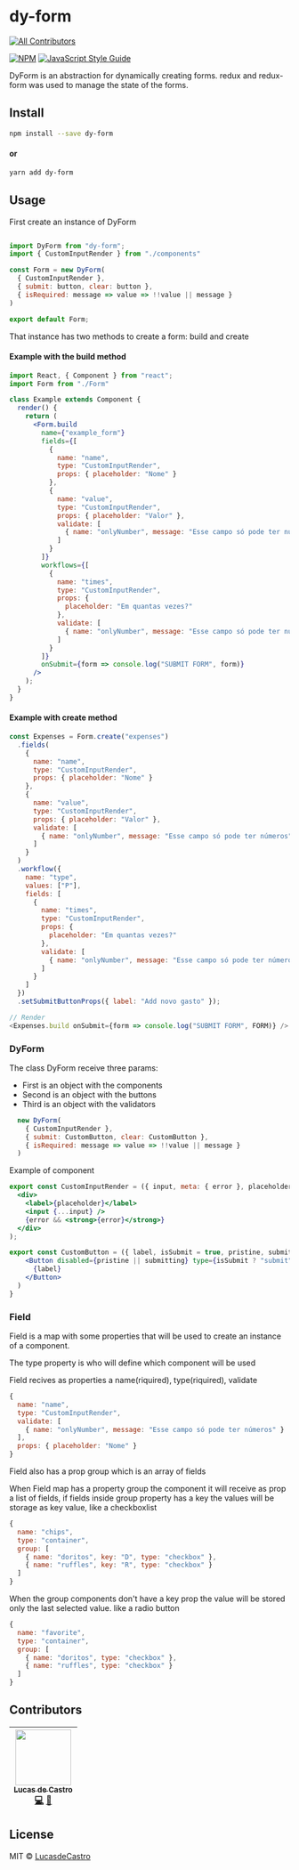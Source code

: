 # dy-form

[![All Contributors](https://img.shields.io/badge/all_contributors-1-orange.svg?style=flat-square)](#contributors)

>

[![NPM](https://img.shields.io/npm/v/dy-form.svg)](https://www.npmjs.com/package/dy-form) [![JavaScript Style Guide](https://img.shields.io/badge/code_style-standard-brightgreen.svg)](https://standardjs.com)

DyForm is an abstraction for dynamically creating forms. redux and redux-form was used to manage the state of the forms.

## Install

```bash
npm install --save dy-form
```

#### or

```bash
yarn add dy-form
```

## Usage

First create an instance of DyForm

```jsx

import DyForm from "dy-form";
import { CustomInputRender } from "./components"

const Form = new DyForm(
  { CustomInputRender }, 
  { submit: button, clear: button },
  { isRequired: message => value => !!value || message }
)

export default Form;
```

That instance has two methods to create a form: build and create 

#### Example with the build method

```jsx
import React, { Component } from "react";
import Form from "./Form"

class Example extends Component {
  render() {
    return (
      <Form.build
        name={"example_form"}
        fields={[
          {
            name: "name",
            type: "CustomInputRender",
            props: { placeholder: "Nome" }
          },
          {
            name: "value",
            type: "CustomInputRender",
            props: { placeholder: "Valor" },
            validate: [
              { name: "onlyNumber", message: "Esse campo só pode ter números" }
            ]
          }
        ]}
        workflows={[
          {
            name: "times",
            type: "CustomInputRender",
            props: {
              placeholder: "Em quantas vezes?"
            },
            validate: [
              { name: "onlyNumber", message: "Esse campo só pode ter números" }
            ]
          }
        ]}
        onSubmit={form => console.log("SUBMIT FORM", form)}
      />
    );
  }
}
```

#### Example with create method

```javascript
const Expenses = Form.create("expenses")
  .fields(
    {
      name: "name",
      type: "CustomInputRender",
      props: { placeholder: "Nome" }
    },
    {
      name: "value",
      type: "CustomInputRender",
      props: { placeholder: "Valor" },
      validate: [
        { name: "onlyNumber", message: "Esse campo só pode ter números" }
      ]
    }
  )
  .workflow({
    name: "type",
    values: ["P"],
    fields: [
      {
        name: "times",
        type: "CustomInputRender",
        props: {
          placeholder: "Em quantas vezes?"
        },
        validate: [
          { name: "onlyNumber", message: "Esse campo só pode ter números" }
        ]
      }
    ]
  })
  .setSubmitButtonProps({ label: "Add novo gasto" });
```

```javascript
// Render
<Expenses.build onSubmit={form => console.log("SUBMIT FORM", FORM)} />
```


### DyForm

The class DyForm receive three params: 
  * First is an object with the components
  * Second is an object with the buttons
  * Third is an object with the validators

```javascript
  new DyForm(
    { CustomInputRender }, 
    { submit: CustomButton, clear: CustomButton },
    { isRequired: message => value => !!value || message }
  )
```

Example of component

```jsx
export const CustomInputRender = ({ input, meta: { error }, placeholder }) => (
  <div>
    <label>{placeholder}</label>
    <input {...input} />
    {error && <strong>{error}</strong>}
  </div>
);

export const CustomButton = ({ label, isSubmit = true, pristine, submitting }) => (
    <Button disabled={pristine || submitting} type={isSubmit ? "submit" : "Button"}>
      {label}
    </Button>
  )
}
```

### Field

Field is a map with some properties that will be used to create an instance of a component.

The type property is who will define which component will be used

Field recives as properties a name(riquired), type(riquired), validate

```javascript
{
  name: "name",
  type: "CustomInputRender",
  validate: [
    { name: "onlyNumber", message: "Esse campo só pode ter números" }
  ],
  props: { placeholder: "Nome" }
}
```

Field also has a prop group which is an array of fields

When Field map has a property group the component it will receive as prop a list of fields, if fields inside group property has a key the values will be storage as key value, like a checkboxlist

```javascript
{
  name: "chips",
  type: "container",
  group: [
    { name: "doritos", key: "D", type: "checkbox" },
    { name: "ruffles", key: "R", type: "checkbox" }
  ]
}
```

When the group components don't have a key prop the value will be stored only the last selected value. like a radio button

```javascript
{
  name: "favorite",
  type: "container",
  group: [
    { name: "doritos", type: "checkbox" },
    { name: "ruffles", type: "checkbox" }
  ]
}
```

## Contributors

<!-- ALL-CONTRIBUTORS-LIST:START - Do not remove or modify this section -->
<!-- prettier-ignore -->
| [<img src="https://avatars1.githubusercontent.com/u/7875365?v=4" width="100px;"/><br /><sub><b>Lucas de Castro</b></sub>](https://github.com/LucasdeCastro)<br />[💻](https://github.com/LucasdeCastro/dyform/commits?author=LucasdeCastro "Code") [📖](https://github.com/LucasdeCastro/dyform/commits?author=LucasdeCastro "Documentation") |
| :---: |
<!-- ALL-CONTRIBUTORS-LIST:END -->

## License

MIT © [LucasdeCastro](https://github.com/LucasdeCastro)
